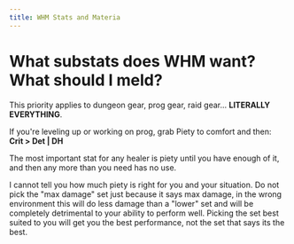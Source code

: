 ```yaml
---
title: WHM Stats and Materia
---
```

# What substats does WHM want? What should I meld?

This priority applies to dungeon gear, prog gear, raid gear... **LITERALLY EVERYTHING**.



If you're leveling up or working on prog, grab Piety to comfort and then:  
**Crit > Det | DH**


The most important stat for any healer is piety until you have enough of it, and then any more than you need has no use.   


I cannot tell you how much piety is right for you and your situation. Do not pick the "max damage" set just because it says max damage, in the wrong environment this will do less damage than a "lower" set and will be completely detrimental to your ability to perform well. Picking the set best suited to you will get you the best performance, not the set that says its the best.